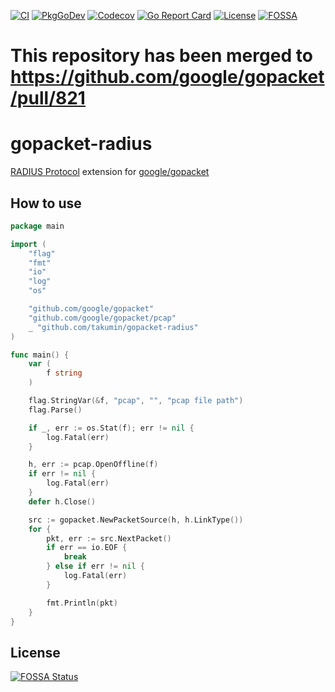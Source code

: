 [![CI](https://github.com/takumin/gopacket-radius/workflows/CI/badge.svg)](https://github.com/takumin/gopacket-radius/actions)
[![PkgGoDev](https://pkg.go.dev/badge/github.com/takumin/gopacket-radius)](https://pkg.go.dev/github.com/takumin/gopacket-radius)
[![Codecov](https://codecov.io/gh/takumin/gopacket-radius/branch/master/graph/badge.svg)](https://codecov.io/gh/takumin/gopacket-radius)
[![Go Report Card](https://goreportcard.com/badge/github.com/takumin/gopacket-radius)](https://goreportcard.com/report/github.com/takumin/gopacket-radius)
[![License](https://img.shields.io/badge/License-Apache2.0-green.svg)](https://opensource.org/licenses/Apache-2.0)
[![FOSSA](https://app.fossa.com/api/projects/git%2Bgithub.com%2Ftakumin%2Fgopacket-radius.svg?type=shield)](https://app.fossa.com/projects/git%2Bgithub.com%2Ftakumin%2Fgopacket-radius?ref=badge_shield)

# This repository has been merged to https://github.com/google/gopacket/pull/821

# gopacket-radius
[RADIUS Protocol](https://en.wikipedia.org/wiki/RADIUS) extension for [google/gopacket](https://github.com/google/gopacket)

## How to use
```go
package main

import (
	"flag"
	"fmt"
	"io"
	"log"
	"os"

	"github.com/google/gopacket"
	"github.com/google/gopacket/pcap"
	_ "github.com/takumin/gopacket-radius"
)

func main() {
	var (
		f string
	)

	flag.StringVar(&f, "pcap", "", "pcap file path")
	flag.Parse()

	if _, err := os.Stat(f); err != nil {
		log.Fatal(err)
	}

	h, err := pcap.OpenOffline(f)
	if err != nil {
		log.Fatal(err)
	}
	defer h.Close()

	src := gopacket.NewPacketSource(h, h.LinkType())
	for {
		pkt, err := src.NextPacket()
		if err == io.EOF {
			break
		} else if err != nil {
			log.Fatal(err)
		}

		fmt.Println(pkt)
	}
}
```

## License
[![FOSSA Status](https://app.fossa.com/api/projects/git%2Bgithub.com%2Ftakumin%2Fgopacket-radius.svg?type=large)](https://app.fossa.com/projects/git%2Bgithub.com%2Ftakumin%2Fgopacket-radius?ref=badge_large)
